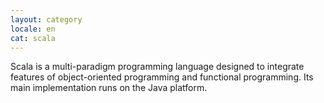 ```yaml
---
layout: category
locale: en
cat: scala
---
```


Scala is a multi-paradigm programming language designed to integrate features of object-oriented programming and functional programming. Its main implementation runs on the Java platform.
